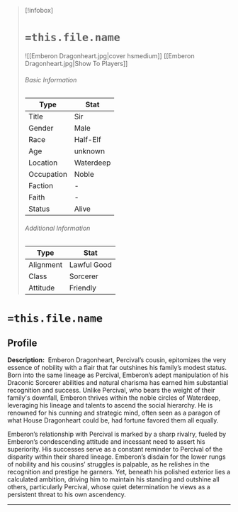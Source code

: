 > [!infobox]
> # `=this.file.name`
> ![[Emberon Dragonheart.jpg|cover hsmedium]]
> [[Emberon Dragonheart.jpg|Show To Players]]
> ###### Basic Information
> Type |  Stat |
> ---|---|
> Title | Sir |
> Gender | Male |
> Race | Half-Elf |
> Age | unknown |
> Location | Waterdeep |
> Occupation | Noble |
> Faction | - |
> Faith | - |
> Status | Alive |
> ###### Additional Information
> Type |  Stat |
> ---|---|
> Alignment | Lawful Good |
> Class | Sorcerer |
> Attitude | Friendly |

# `=this.file.name`
## Profile

**Description:** 
Emberon Dragonheart, Percival’s cousin, epitomizes the very essence of nobility with a flair that far outshines his family’s modest status. Born into the same lineage as Percival, Emberon’s adept manipulation of his Draconic Sorcerer abilities and natural charisma has earned him substantial recognition and success. Unlike Percival, who bears the weight of their family's downfall, Emberon thrives within the noble circles of Waterdeep, leveraging his lineage and talents to ascend the social hierarchy. He is renowned for his cunning and strategic mind, often seen as a paragon of what House Dragonheart could be, had fortune favored them all equally.

Emberon’s relationship with Percival is marked by a sharp rivalry, fueled by Emberon’s condescending attitude and incessant need to assert his superiority. His successes serve as a constant reminder to Percival of the disparity within their shared lineage. Emberon’s disdain for the lower rungs of nobility and his cousins’ struggles is palpable, as he relishes in the recognition and prestige he garners. Yet, beneath his polished exterior lies a calculated ambition, driving him to maintain his standing and outshine all others, particularly Percival, whose quiet determination he views as a persistent threat to his own ascendency.

---